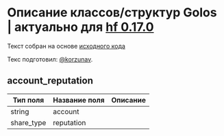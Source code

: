 # Описание классов/структур Golos | актуально для [hf 0.17.0](https://github.com/GolosChain/golos/releases/tag/v0.17.0)
Текст собран на основе [исходного кода](https://github.com/GolosChain/golos/tree/master/plugins/follow/include/golos/plugins/follow/follow_api_object.hpp)

Текс подготовил: [@korzunav](https://golos.io/@korzunav).

## account_reputation


|Тип поля|Название поля|Описание|
|--------|-------------|--------|
|string|account||
|share_type|reputation||
